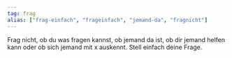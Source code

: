 ```yaml
---
tag: frag
alias: ["frag-einfach", "frageinfach", "jemand-da", "fragnicht"]
---
```


Frag nicht, ob du was fragen kannst, ob jemand da ist, ob dir jemand helfen kann oder ob sich jemand mit x auskennt. Stell einfach deine Frage.
